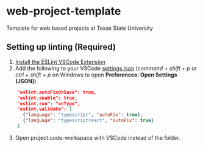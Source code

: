 # web-project-template
Template for web based projects at Texas State University

## Setting up linting (Required)
1. [Install the ESLint VSCode Extension](https://marketplace.visualstudio.com/items?itemName=dbaeumer.vscode-eslint)
2. Add the following to your VSCode [settings.json](https://code.visualstudio.com/docs/getstarted/settings) (*command + shift + p* or *ctrl + shift + p* on Windows to open **Preferences: Open Settings (JSON)**)
```json
    "eslint.autoFixOnSave": true,
    "eslint.enable": true,
    "eslint.run": "onType",
    "eslint.validate": [
      {"language": "typescript", "autoFix": true},
      {"language": "typescriptreact", "autoFix": true}
    ]
```
3. Open project.code-workspace with VSCode instead of the folder.
